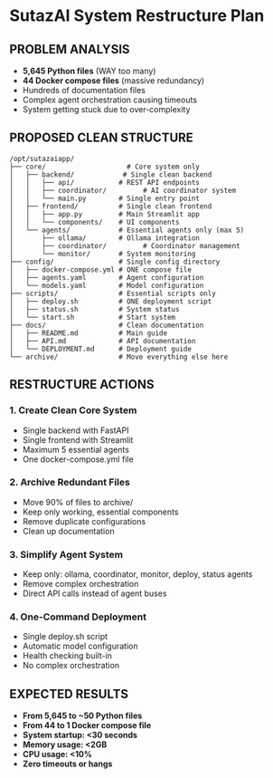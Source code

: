 # SutazAI System Restructure Plan

## PROBLEM ANALYSIS
- **5,645 Python files** (WAY too many)
- **44 Docker compose files** (massive redundancy)
- Hundreds of documentation files
- Complex agent orchestration causing timeouts
- System getting stuck due to over-complexity

## PROPOSED CLEAN STRUCTURE

```
/opt/sutazaiapp/
├── core/                    # Core system only
│   ├── backend/            # Single clean backend
│   │   ├── api/           # REST API endpoints
│   │   ├── coordinator/         # AI coordinator system
│   │   └── main.py        # Single entry point
│   ├── frontend/          # Single clean frontend
│   │   ├── app.py         # Main Streamlit app
│   │   └── components/    # UI components
│   └── agents/            # Essential agents only (max 5)
│       ├── ollama/        # Ollama integration
│       ├── coordinator/         # Coordinator management
│       └── monitor/       # System monitoring
├── config/                # Single config directory
│   ├── docker-compose.yml # ONE compose file
│   ├── agents.yaml        # Agent configuration
│   └── models.yaml        # Model configuration
├── scripts/               # Essential scripts only
│   ├── deploy.sh          # ONE deployment script
│   ├── status.sh          # System status
│   └── start.sh           # Start system
├── docs/                  # Clean documentation
│   ├── README.md          # Main guide
│   ├── API.md             # API documentation
│   └── DEPLOYMENT.md      # Deployment guide
└── archive/               # Move everything else here
```

## RESTRUCTURE ACTIONS

### 1. **Create Clean Core System**
- Single backend with FastAPI
- Single frontend with Streamlit  
- Maximum 5 essential agents
- One docker-compose.yml file

### 2. **Archive Redundant Files**
- Move 90% of files to archive/
- Keep only working, essential components
- Remove duplicate configurations
- Clean up documentation

### 3. **Simplify Agent System**
- Keep only: ollama, coordinator, monitor, deploy, status agents
- Remove complex orchestration
- Direct API calls instead of agent buses

### 4. **One-Command Deployment**
- Single deploy.sh script
- Automatic model configuration
- Health checking built-in
- No complex orchestration

## EXPECTED RESULTS
- **From 5,645 to ~50 Python files**
- **From 44 to 1 Docker compose file**
- **System startup: <30 seconds**
- **Memory usage: <2GB**
- **CPU usage: <10%**
- **Zero timeouts or hangs**